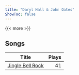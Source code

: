 ```yaml
---
title: "Daryl Hall & John Oates"
ShowToc: false
---
```


{{< more >}}

## Songs
Title | Plays 
----- | -----: 
[Jingle Bell Rock](/songs/jingle-bell-rock) | 41

